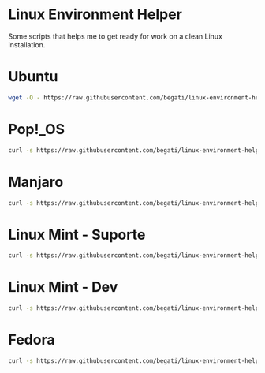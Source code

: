 # Linux Environment Helper

Some scripts that helps me to get ready for work on a clean Linux installation.

# Ubuntu

 ```bash
wget -O - https://raw.githubusercontent.com/begati/linux-environment-helper/main/ubuntu-config.sh | sudo bash
 ```

# Pop!_OS

 ```bash
curl -s https://raw.githubusercontent.com/begati/linux-environment-helper/main/popos-config.sh | sudo bash
 ```

# Manjaro

  ```bash
curl -s https://raw.githubusercontent.com/begati/linux-environment-helper/main/manjaro-config.sh | sudo bash
 ```

# Linux Mint - Suporte

 ```bash
curl -s https://raw.githubusercontent.com/begati/linux-environment-helper/main/mint-config.sh | sudo bash
 ```
# Linux Mint - Dev

 ```bash
curl -s https://raw.githubusercontent.com/begati/linux-environment-helper/main/mint-config-dev.sh | sudo bash
 ```
 
# Fedora

  ```bash
curl -s https://raw.githubusercontent.com/begati/linux-environment-helper/main/fedora-config.sh | sudo bash
 ```
